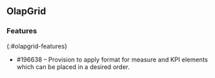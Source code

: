 ## OlapGrid

### Features
{:#olapgrid-features}

* \#196638 – Provision to apply format for measure and KPI elements which can be placed in a desired order.